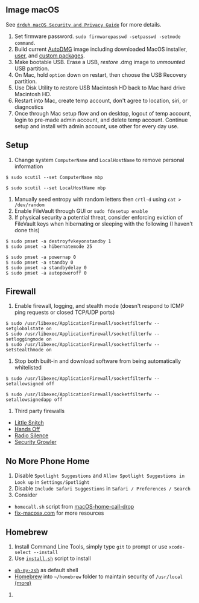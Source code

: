 Image macOS
---

See [`drduh macOS Security and Privacy Guide`](https://github.com/drduh/macOS-Security-and-Privacy-Guide) for more details.

1. Set firmware password. `sudo firmwarepasswd -setpasswd -setmode command`.
1. Build current [AutoDMG](https://github.com/MagerValp/AutoDMG) image including downloaded MacOS installer,  [user](https://magervalp.github.io/CreateUserPkg/), and [custom packages](./autodmg-custom.sparsebundle).
1. Make bootable USB. Erase a USB, *restore* .dmg image to *unmounted* USB partition.
1. On Mac, hold `option` down on restart, then choose the USB Recovery partition.
1. Use Disk Utility to restore USB Macintosh HD back to Mac hard drive Macintosh HD.
1. Restart into Mac, create temp account, don't agree to location, siri, or diagnostics
1. Once through Mac setup flow and on desktop, logout of temp account, login to pre-made admin account, and delete temp account. Continue setup and install with admin account, use other for every day use.

Setup
---
1. Change system `ComputerName` and `LocalHostName` to remove personal information

  ```
  $ sudo scutil --set ComputerName mbp

  $ sudo scutil --set LocalHostName mbp
  ```

1. Manually seed entropy with random letters then `crtl-d` using `cat > /dev/random`
1. Enable FileVault through GUI or `sudo fdesetup enable`
1. If physical security a potential threat, consider enforcing eviction of FileVault keys when hibernating or sleeping with the following (I haven't done this)

  ```
  $ sudo pmset -a destroyfvkeyonstandby 1
  $ sudo pmset -a hibernatemode 25

  $ sudo pmset -a powernap 0
  $ sudo pmset -a standby 0
  $ sudo pmset -a standbydelay 0
  $ sudo pmset -a autopoweroff 0
  ```

Firewall
---
1. Enable firewall, logging, and stealth mode (doesn't respond to ICMP ping requests or closed TCP/UDP ports)
  ```
  $ sudo /usr/libexec/ApplicationFirewall/socketfilterfw --setglobalstate on
  $ sudo /usr/libexec/ApplicationFirewall/socketfilterfw --setloggingmode on
  $ sudo /usr/libexec/ApplicationFirewall/socketfilterfw --setstealthmode on
  ```
1. Stop both built-in and download software from being automatically whitelisted
  ```
  $ sudo /usr/libexec/ApplicationFirewall/socketfilterfw --setallowsigned off

  $ sudo /usr/libexec/ApplicationFirewall/socketfilterfw --setallowsignedapp off
  ```
1. Third party firewalls
  - [Little Snitch](https://www.obdev.at/products/littlesnitch/index.html)
  - [Hands Off](https://www.oneperiodic.com/products/handsoff/)
  - [Radio Silence](https://radiosilenceapp.com/)
  - [Security Growler](https://pirate.github.io/security-growler/)


No More Phone Home
---
1. Disable `Spotlight Suggestions` and `Allow Spotlight Suggestions in Look up` in `Settings/Spotlight`
1. Disable `Include Safari Suggestions` in `Safari / Preferences / Search`
1. Consider
  - `homecall.sh` script from [macOS-home-call-drop](https://github.com/karek314/macOS-home-call-drop)
  - [fix-macosx.com](https://fix-macosx.com/) for more resources

Homebrew
---
1. Install Command Line Tools, simply type `git` to prompt or use `xcode-select --install`
1. Use [`install.sh`](../install.sh) script to install
  - [`oh-my-zsh`](http://ohmyz.sh/) as default shell
  - [Homebrew](https://brew.sh/) into `~/homebrew` folder to maintain security of `/usr/local` [(more)](https://github.com/Homebrew/brew/blob/master/docs/Installation.md#installation)
1.
